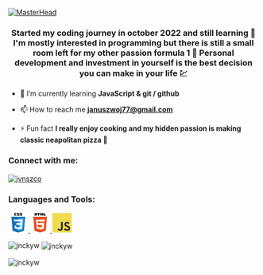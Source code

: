 [![MasterHead](https://media.licdn.com/dms/image/C4E16AQFTcEAkoGldMA/profile-displaybackgroundimage-shrink_200_800/0/1635435070888?e=2147483647&v=beta&t=FdXPhIC2ZlIheNlXVkByeZCBPYEWsWdFqr7Eh6v4SS4)](https://rishavchanda.io)

<h3 align="center">Started my coding journey in october 2022 and still learning 🧠 I'm mostly interested in programming but there is still a small room left for my other passion formula 1 🏁 Personal development and investment in yourself is the best decision you can make in your life 💹</h3>



- 🌱 I’m currently learning **JavaScript & git / github**

- 📫 How to reach me **januszwoj77@gmail.com**

- ⚡ Fun fact **I really enjoy cooking and my hidden passion is making classic neapolitan pizza 🍕**

<h3 align="left">Connect with me:</h3>
<p align="left">
<a href="https://instagram.com/jvnszco" target="blank"><img align="center" src="https://raw.githubusercontent.com/rahuldkjain/github-profile-readme-generator/master/src/images/icons/Social/instagram.svg" alt="jvnszco" height="30" width="40" /></a>
</p>

<h3 align="left">Languages and Tools:</h3>
<p align="left"> <a href="https://www.w3schools.com/css/" target="_blank" rel="noreferrer"> <img src="https://raw.githubusercontent.com/devicons/devicon/master/icons/css3/css3-original-wordmark.svg" alt="css3" width="40" height="40"/> </a> <a href="https://www.w3.org/html/" target="_blank" rel="noreferrer"> <img src="https://raw.githubusercontent.com/devicons/devicon/master/icons/html5/html5-original-wordmark.svg" alt="html5" width="40" height="40"/> </a> <a href="https://developer.mozilla.org/en-US/docs/Web/JavaScript" target="_blank" rel="noreferrer"> <img src="https://raw.githubusercontent.com/devicons/devicon/master/icons/javascript/javascript-original.svg" alt="javascript" width="40" height="40"/> </a> </p>

<p><img align="left" src="https://github-readme-stats.vercel.app/api/top-langs?username=jnckyw&show_icons=true&locale=en&layout=compact" alt="jnckyw" /></p>

<p>&nbsp;<img align="center" src="https://github-readme-stats.vercel.app/api?username=jnckyw&show_icons=true&locale=en" alt="jnckyw" /></p>

<p><img align="center" src="https://github-readme-streak-stats.herokuapp.com/?user=jnckyw&" alt="jnckyw" /></p>


<!---
JNCKYW/JNCKYW is a ✨ special ✨ repository because its `README.md` (this file) appears on your GitHub profile.
You can click the Preview link to take a look at your changes.
--->
